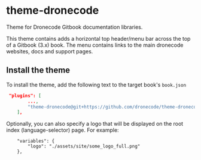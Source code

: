 # theme-dronecode

Theme for Dronecode Gitbook documentation libraries.

This theme contains adds a horizontal top header/menu bar across the top of a Gitbook (3.x) book. The menu contains links to the main dronecode websites, docs and support pages.


## Install the theme

To install the theme, add the following text to the target book's `book.json`
```json
 "plugins": [
        ...,
        "theme-dronecode@git+https://github.com/dronecode/theme-dronecode.git"
    ],
 ```
 
Optionally, you can also specify a logo that will be displayed on the root index (language-selector) page. For example:
```
    "variables": {
        "logo": "./assets/site/some_logo_full.png"
    },

```